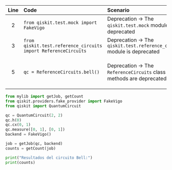 | Line | Code | Scenario | Reference | Artifact | Refactoring |
| :--: | :--- | :------- | :-------: | :------- | :---------- |
| 2 | `from qiskit.test.mock import FakeVigo` | Deprecation -> The `qiskit.test.mock` module is deprecated | Internal Knowledge | `qiskit.test.mock` | `from qiskit.providers.fake_provider import FakeVigo` |
| 3 | `from qiskit.test.reference_circuits import ReferenceCircuits` | Deprecation -> The `qiskit.test.reference_circuits` module is deprecated | Internal Knowledge | `qiskit.test.reference_circuits` | |
| 5 | `qc = ReferenceCircuits.bell()` | Deprecation -> The `ReferenceCircuits` class and its methods are deprecated | Internal Knowledge | `ReferenceCircuits.bell()` | `from qiskit import QuantumCircuit`<br>`qc = QuantumCircuit(2, 2)`<br>`qc.h(0)`<br>`qc.cx(0, 1)`<br>`qc.measure([0, 1], [0, 1])` |


```python
from mylib import getJob, getCount
from qiskit.providers.fake_provider import FakeVigo
from qiskit import QuantumCircuit

qc = QuantumCircuit(2, 2)
qc.h(0)
qc.cx(0, 1)
qc.measure([0, 1], [0, 1])
backend = FakeVigo()

job = getJob(qc, backend)
counts = getCount(job)

print("Resultados del circuito Bell:")
print(counts)
```